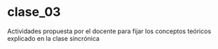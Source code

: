 # clase_03
Actividades propuesta por el docente para fijar los conceptos teóricos explicado en la clase sincrónica
